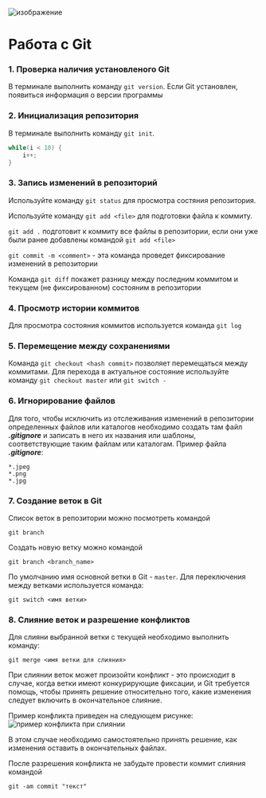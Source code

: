 ![изображение](git.jpeg)
# **Работа с Git**
### 1. Проверка наличия установленого Git
В терминале выполнить команду `git version`. Если Git установлен, появиться информация о версии программы
### 2. Инициализация репозитория 
В терминале выполнить команду `git init`.
```C++
while(i < 10) {
    i++;
}
```
### 3. Запись изменений в репозиторий
Используйте команду
`git status` для просмотра состяния репозитория. 

Используйте команду `git add <file>` для подготовки файла к коммиту.

`git add .` подготовит к коммиту все файлы в репозитории, если они уже были ранее добавлены командой `git add <file>`

`git commit -m <comment>` - эта команда проведет фиксирование изменений в репозитории

Команда `git diff` покажет разницу между последним коммитом и текущем (не фиксированном) состояним в репозитории 
### 4. Просмотр истории коммитов
Для просмотра состояния коммитов используется команда `git log`
### 5. Перемещение между сохранениями
Команда `git checkout <hash commit>` позволяет перемещаться между коммитами. Для перехода в актуальное состояние используйте команду `git checkout master` или `git switch -`
### 6. Игнорирование файлов
Для того, чтобы исключить из отслеживания изменений в репозитории определенных файлов или каталогов необходимо создать там файл ***.gitignore*** и записать в него их названия или шаблоны, соответствующие таким файлам или каталогам. Пример файла ***.gitignore***:
```
*.jpeg
*.png
*.jpg
```  
### 7. Создание веток в Git
Список веток в репозитории можно посмотреть командой 
```
git branch
```
Создать новую ветку можно командой 
```
git branch <branch_name>
``` 

По умолчанию имя основной ветки в Git - `master`. 
Для переключения между ветками используется команда:
```
git switch <имя ветки>
```
### 8. Слияние веток и разрешение конфликтов
Для слияни выбранной ветки с текущей необходимо выполнить команду:
```
git merge <имя ветки для слияния>
```
При слиянии веток может произойти конфликт - это происходит в случае, когда ветки имеют конкурирующие фиксации, и Git требуется помощь, чтобы принять решение относительно того, какие изменения следует включить в окончательное слияние. 

Пример конфликта приведен на следующем рисунке:
![пример конфликта при слиянии](conflict.jpg)

В этом случае необходимо самостоятельно принять решение, как изменения оставить в окончательных файлах. 

После разрешения конфликта не забудьте провести коммит слияния командой
```
git -am commit "текст"
```